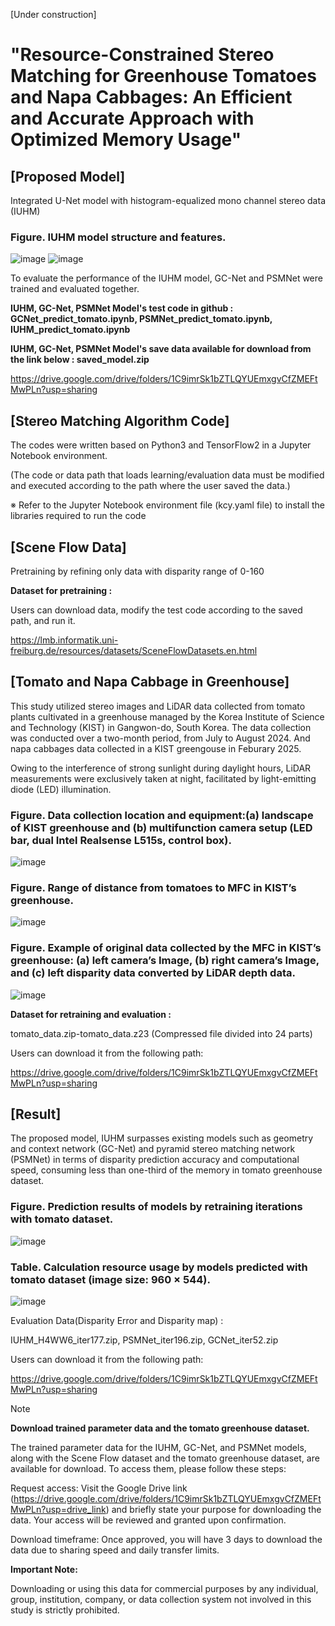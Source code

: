 [Under construction]

# "Resource-Constrained Stereo Matching for Greenhouse Tomatoes and Napa Cabbages: An Efficient and Accurate Approach with Optimized Memory Usage"

## [Proposed Model]

Integrated U-Net model with histogram-equalized mono channel stereo data (IUHM)

### **Figure. IUHM model structure and features.**
![image](https://github.com/user-attachments/assets/51ac092a-1b3b-4d46-9820-8368a4632980)
![image](https://github.com/user-attachments/assets/48e6205c-30a3-4157-810f-1fdb47aec45d)


To evaluate the performance of the IUHM model, GC-Net and PSMNet were trained and evaluated together.

**IUHM, GC-Net, PSMNet Model's test code in github : GCNet_predict_tomato.ipynb, PSMNet_predict_tomato.ipynb, IUHM_predict_tomato.ipynb**

**IUHM, GC-Net, PSMNet Model's save data available for download from the link below : saved_model.zip**

https://drive.google.com/drive/folders/1C9imrSk1bZTLQYUEmxgvCfZMEFtMwPLn?usp=sharing

## [Stereo Matching Algorithm Code]

The codes were written based on Python3 and TensorFlow2 in a Jupyter Notebook environment.

(The code or data path that loads learning/evaluation data must be modified and executed according to the path where the user saved the data.)

※ Refer to the Jupyter Notebook environment file (kcy.yaml file) to install the libraries required to run the code
   
## [Scene Flow Data]

Pretraining by refining only data with disparity range of 0-160

**Dataset for pretraining :**

Users can download data, modify the test code according to the saved path, and run it.

https://lmb.informatik.uni-freiburg.de/resources/datasets/SceneFlowDatasets.en.html

## [Tomato and Napa Cabbage in Greenhouse]

This study utilized stereo images and LiDAR data collected from tomato plants cultivated in a greenhouse managed by the Korea Institute of Science and Technology (KIST) in Gangwon-do, South Korea. The data collection was conducted over a two-month period, from July to August 2024.
And napa cabbages data collected in a KIST greengouse in Feburary 2025.

Owing to the interference of strong sunlight during daylight hours, LiDAR measurements were exclusively taken at night, facilitated by light-emitting diode (LED) illumination.


### **Figure. Data collection location and equipment:(a) landscape of KIST greenhouse and (b) multifunction camera setup (LED bar, dual Intel Realsense L515s, control box).**
![image](https://github.com/user-attachments/assets/a31c504a-04d5-4802-bd65-4308dbfd0f7f)

### **Figure. Range of distance from tomatoes to MFC in KIST’s greenhouse.**
![image](https://github.com/user-attachments/assets/d67b6212-3a7a-4fb1-af1a-97fe7428627f)

### **Figure. Example of original data collected by the MFC in KIST’s greenhouse: (a) left camera’s Image, (b) right camera’s Image, and (c) left disparity data converted by LiDAR depth data.**
![image](https://github.com/user-attachments/assets/a5ca5580-56c7-49c7-9003-122c6ac4402f)


**Dataset for retraining and evaluation :**

tomato_data.zip-tomato_data.z23 (Compressed file divided into 24 parts)

Users can download it from the following path:

https://drive.google.com/drive/folders/1C9imrSk1bZTLQYUEmxgvCfZMEFtMwPLn?usp=sharing



## [Result]

The proposed model, IUHM surpasses existing models such as geometry and context network (GC-Net) and pyramid stereo matching network (PSMNet)
in terms of disparity prediction accuracy and computational speed,
consuming less than one-third of the memory in tomato greenhouse dataset.

### **Figure. Prediction results of models by retraining iterations with tomato dataset.**
![image](https://github.com/user-attachments/assets/42829cbc-ad43-45d8-81a6-cf1901588931)

### **Table. Calculation resource usage by models predicted with tomato dataset (image size: 960 × 544).**
![image](https://github.com/user-attachments/assets/e990a3ea-594a-4a8b-b8f9-07be78c07c07)

Evaluation Data(Disparity Error and Disparity map) :

IUHM_H4WW6_iter177.zip, PSMNet_iter196.zip, GCNet_iter52.zip

Users can download it from the following path:

https://drive.google.com/drive/folders/1C9imrSk1bZTLQYUEmxgvCfZMEFtMwPLn?usp=sharing


> [!NOTE]
> **Download trained parameter data and the tomato greenhouse dataset.**
> 
> The trained parameter data for the IUHM, GC-Net, and PSMNet models, along with the Scene Flow dataset and the tomato greenhouse dataset, are available for download. To access them, please follow these steps:
>
> Request access: Visit the Google Drive link (https://drive.google.com/drive/folders/1C9imrSk1bZTLQYUEmxgvCfZMEFtMwPLn?usp=drive_link) and briefly state your purpose for downloading the data. Your access will be reviewed and granted upon confirmation.
> 
> Download timeframe: Once approved, you will have 3 days to download the data due to sharing speed and daily transfer limits.
> 
> **Important Note:**
> 
> Downloading or using this data for commercial purposes by any individual, group, institution, company, or data collection system not involved in this study is strictly prohibited.
